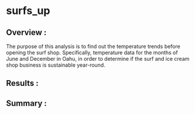 # surfs_up

## Overview :
The purpose of this analysis is to find out the temperature trends before opening the surf shop. Specifically, temperature data for the months of June and December in Oahu, in order to determine if the surf and ice cream shop business is sustainable year-round.

## Results :

## Summary :
